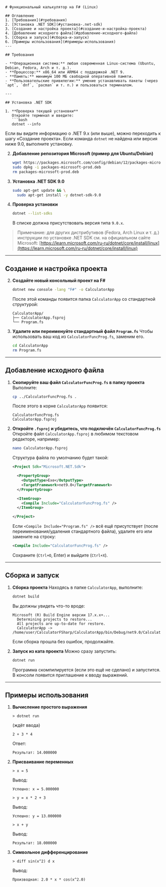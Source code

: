 ````
# Функциональный калькулятор на F# (Linux)

## Оглавление
1. [Требования](#требования)  
2. [Установка .NET SDK](#установка-.net-sdk)  
3. [Создание и настройка проекта](#создание-и-настройка-проекта)  
4. [Добавление исходного файла](#добавление-исходного-файла)  
5. [Сборка и запуск](#сборка-и-запуск)  
6. [Примеры использования](#примеры-использования)  
---

## Требования

- **Операционная система:** любая современная Linux-система (Ubuntu, Debian, Fedora, Arch и т. д.).  
- **Процессор:** x86_64 или ARM64 с поддержкой .NET 9.  
- **Память:** минимум 100 МБ свободной оперативной памяти.  
- **Пользовательские привилегии:** умение устанавливать пакеты (через `apt`, `dnf`, `pacman` и т. п.) и пользоваться терминалом.  

---

## Установка .NET SDK

1. **Проверка текущей установки**  
   Откройте терминал и введите:
   ```bash
   dotnet --info
````

Если вы видите информацию о .NET 9.x (или выше), можно переходить к шагу «Создание проекта».
Если команда `dotnet` не найдена или версия ниже 9.0, выполните установку.

2. **Добавление репозитория Microsoft (пример для Ubuntu/Debian)**

   ```bash
   wget https://packages.microsoft.com/config/debian/12/packages-microsoft-prod.deb -O packages-microsoft-prod.deb
   sudo dpkg -i packages-microsoft-prod.deb
   rm packages-microsoft-prod.deb
   ```

3. **Установка .NET SDK 9.0**

   ```bash
   sudo apt-get update && \
     sudo apt-get install -y dotnet-sdk-9.0
   ```

4. **Проверка установки**

   ```bash
   dotnet --list-sdks
   ```

   В списке должна присутствовать версия типа `9.0.x`.

> Примечание: для других дистрибутивов (Fedora, Arch Linux и т. д.) инструкции по установке .NET SDK см. на официальном сайте Microsoft:
> [https://learn.microsoft.com/ru-ru/dotnet/core/install/linux](https://learn.microsoft.com/ru-ru/dotnet/core/install/linux)

---

## Создание и настройка проекта


2. **Создайте новый консольный проект на F#**

   ```bash
   dotnet new console -lang "F#" -o CalculatorApp
   ```

   После этой команды появится папка `CalculatorApp` со стандартной структурой:

   ```
   CalculatorApp/
   ├── CalculatorApp.fsproj
   └── Program.fs
   ```

3. **Удалите или переименуйте стандартный файл `Program.fs`**
   Чтобы использовать ваш код из `CalculatorFuncProg.fs`, заменим его.

   ```bash
   cd CalculatorApp
   rm Program.fs
   ```


---

## Добавление исходного файла

1. **Скопируйте ваш файл `CalculatorFuncProg.fs` в папку проекта**
   Выполните:

   ```bash
   cp ../CalculatorFuncProg.fs .
   ```

   После этого в корне `CalculatorApp` появится:

   ```
   CalculatorFuncProg.fs
   CalculatorApp.fsproj
   ```

2. **Откройте `.fsproj` и убедитесь, что подключён `CalculatorFuncProg.fs`**
   Откройте файл `CalculatorApp.fsproj` в любимом текстовом редакторе, например:

   ```bash
   nano CalculatorApp.fsproj
   ```

   Структура файла по умолчанию будет такой:

   ```xml
   <Project Sdk="Microsoft.NET.Sdk">

     <PropertyGroup>
       <OutputType>Exe</OutputType>
       <TargetFramework>net9.0</TargetFramework>
     </PropertyGroup>

     <ItemGroup>
       <Compile Include="CalculatorFuncProg.fs" />
     </ItemGroup>

   </Project>
   ```

   Если `<Compile Include="Program.fs" />` всё ещё присутствует (после переименования/удаления стандартного файла), удалите его или замените на строку:

   ```xml
   <Compile Include="CalculatorFuncProg.fs" />
   ```

   Сохраните (`Ctrl+O`, Enter) и выйдите (`Ctrl+X`).


---

## Сборка и запуск

1. **Сборка проекта**
   Находясь в папке `CalculatorApp`, выполните:

   ```bash
   dotnet build
   ```

   Вы должны увидеть что-то вроде:

   ```
   Microsoft (R) Build Engine версии 17.x.x+...
     Determining projects to restore...
     All projects are up-to-date for restore.
     CalculatorApp -> /home/user/CalculatorFSharp/CalculatorApp/bin/Debug/net9.0/CalculatorApp.dll
   ```

   Если сборка прошла без ошибок, продолжайте.

2. **Запуск из ката проекта**
   Можно сразу запустить:

   ```bash
   dotnet run
   ```

   Программа скомпилируется (если это ещё не сделано) и запустится. В консоли появится приглашение к вводу выражений.




---

## Примеры использования

1. **Вычисление простого выражения**

   ```
   > dotnet run
   ```

   (ждёт ввода)

   ```
   2 + 3 * 4
   ```

   Ответ:

   ```
   Результат: 14.000000
   ```

2. **Присваивание переменных**

   ```
   > x = 5
   ```

   Вывод:

   ```
   Успешно: x = 5.000000
   ```

   ```
   > y = x * 2 + 3
   ```

   Вывод:

   ```
   Успешно: y = 13.000000
   ```

   ```
   > x + y
   ```

   Вывод:

   ```
   Результат: 18.000000
   ```

3. **Символьное дифференцирование**

   ```
   > diff sin(x^2) d x
   ```

   Вывод:

   ```
   Производная: 2.0 * x * cos(x^2.0)
   ```





